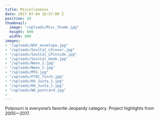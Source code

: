 ```yaml
---
title: Miscellaneous
date: 2017-07-04 18:57:00 Z
position: 20
thumbnail:
  image: "/uploads/Misc_thumb.jpg"
  height: 600
  width: 800
images:
- "/uploads/WSF_envelope.jpg"
- "/uploads/SoulCal_LPcover.jpg"
- "/uploads/SoulCal_LPinside.jpg"
- "/uploads/SoulCal_book.jpg"
- "/uploads/Neon_1.jpg"
- "/uploads/Neon_2.jpg"
- "/uploads/MTG.jpg"
- "/uploads/FYOC_7inch.jpg"
- "/uploads/KH_Juxta_1.jpg"
- "/uploads/KH_Juxta_2.jpg"
- "/uploads/WA_postcard.jpg"
- 
---
```


Potpourri is everyone’s favorite Jeopardy category. Project highlights from 2005—2017.